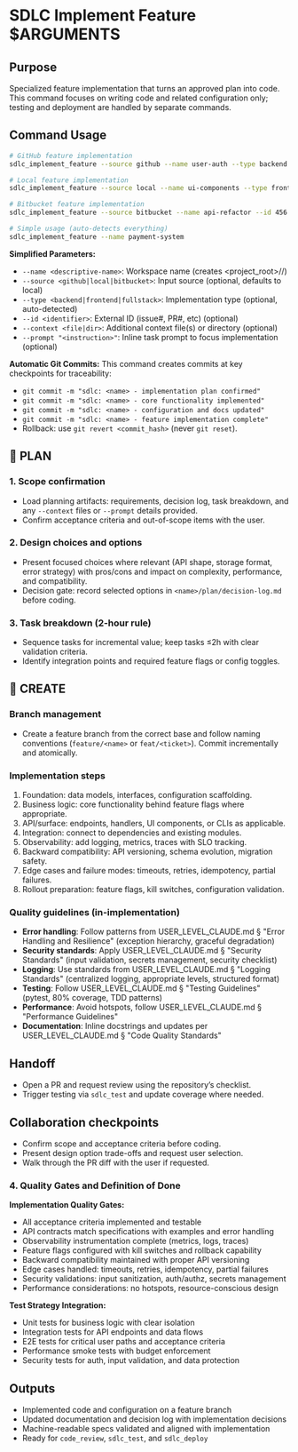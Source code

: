 # SDLC Implement Feature $ARGUMENTS

## Purpose
Specialized feature implementation that turns an approved plan into code. This command focuses on
writing code and related configuration only; testing and deployment are handled by separate
commands.

## Command Usage
```bash
# GitHub feature implementation
sdlc_implement_feature --source github --name user-auth --type backend --id 123

# Local feature implementation
sdlc_implement_feature --source local --name ui-components --type frontend

# Bitbucket feature implementation
sdlc_implement_feature --source bitbucket --name api-refactor --id 456

# Simple usage (auto-detects everything)
sdlc_implement_feature --name payment-system
```

**Simplified Parameters:**
- `--name <descriptive-name>`: Workspace name (creates <project_root>/<name>/)
- `--source <github|local|bitbucket>`: Input source (optional, defaults to local)
- `--type <backend|frontend|fullstack>`: Implementation type (optional, auto-detected)
- `--id <identifier>`: External ID (issue#, PR#, etc) (optional)
- `--context <file|dir>`: Additional context file(s) or directory (optional)
- `--prompt "<instruction>"`: Inline task prompt to focus implementation (optional)

**Automatic Git Commits:**
This command creates commits at key checkpoints for traceability:
- `git commit -m "sdlc: <name> - implementation plan confirmed"`
- `git commit -m "sdlc: <name> - core functionality implemented"`
- `git commit -m "sdlc: <name> - configuration and docs updated"`
- `git commit -m "sdlc: <name> - feature implementation complete"`
- Rollback: use `git revert <commit_hash>` (never `git reset`).

## 🔹 PLAN
### 1. Scope confirmation
- Load planning artifacts: requirements, decision log, task breakdown, and any `--context` files
  or `--prompt` details provided.
- Confirm acceptance criteria and out-of-scope items with the user.

### 2. Design choices and options
- Present focused choices where relevant (API shape, storage format, error strategy) with
  pros/cons and impact on complexity, performance, and compatibility.
- Decision gate: record selected options in `<name>/plan/decision-log.md` before coding.

### 3. Task breakdown (2-hour rule)
- Sequence tasks for incremental value; keep tasks ≤2h with clear validation criteria.
- Identify integration points and required feature flags or config toggles.

## 🔹 CREATE
### Branch management
- Create a feature branch from the correct base and follow naming conventions
  (`feature/<name>` or `feat/<ticket>`). Commit incrementally and atomically.

### Implementation steps
1. Foundation: data models, interfaces, configuration scaffolding.
2. Business logic: core functionality behind feature flags where appropriate.
3. API/surface: endpoints, handlers, UI components, or CLIs as applicable.
4. Integration: connect to dependencies and existing modules.
5. Observability: add logging, metrics, traces with SLO tracking.
6. Backward compatibility: API versioning, schema evolution, migration safety.
7. Edge cases and failure modes: timeouts, retries, idempotency, partial failures.
8. Rollout preparation: feature flags, kill switches, configuration validation.

### Quality guidelines (in-implementation)
- **Error handling**: Follow patterns from USER_LEVEL_CLAUDE.md § "Error Handling and Resilience" (exception hierarchy, graceful degradation)
- **Security standards**: Apply USER_LEVEL_CLAUDE.md § "Security Standards" (input validation, secrets management, security checklist)
- **Logging**: Use standards from USER_LEVEL_CLAUDE.md § "Logging Standards" (centralized logging, appropriate levels, structured format)
- **Testing**: Follow USER_LEVEL_CLAUDE.md § "Testing Guidelines" (pytest, 80% coverage, TDD patterns)
- **Performance**: Avoid hotspots, follow USER_LEVEL_CLAUDE.md § "Performance Guidelines" 
- **Documentation**: Inline docstrings and updates per USER_LEVEL_CLAUDE.md § "Code Quality Standards"

## Handoff
- Open a PR and request review using the repository’s checklist.
- Trigger testing via `sdlc_test` and update coverage where needed.

## Collaboration checkpoints
- Confirm scope and acceptance criteria before coding.
- Present design option trade-offs and request user selection.
- Walk through the PR diff with the user if requested.

### 4. Quality Gates and Definition of Done

**Implementation Quality Gates:**
- All acceptance criteria implemented and testable
- API contracts match specifications with examples and error handling
- Observability instrumentation complete (metrics, logs, traces)
- Feature flags configured with kill switches and rollback capability
- Backward compatibility maintained with proper API versioning
- Edge cases handled: timeouts, retries, idempotency, partial failures
- Security validations: input sanitization, auth/authz, secrets management
- Performance considerations: no hotspots, resource-conscious design

**Test Strategy Integration:**
- Unit tests for business logic with clear isolation
- Integration tests for API endpoints and data flows  
- E2E tests for critical user paths and acceptance criteria
- Performance smoke tests with budget enforcement
- Security tests for auth, input validation, and data protection

## Outputs
- Implemented code and configuration on a feature branch
- Updated documentation and decision log with implementation decisions
- Machine-readable specs validated and aligned with implementation
- Ready for `code_review`, `sdlc_test`, and `sdlc_deploy`
